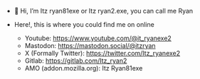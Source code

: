 - 👋 Hi, I’m Itz ryan81exe or Itz ryan2.exe, you can call me Ryan

- Here!, this is where you could find me on online
  - Youtube:
   https://www.youtube.com/@it_ryanexe2
  - Mastodon:
   https://mastodon.social/@itzryan
  - X (Formally Twitter):
   https://twitter.com/Itz_ryanexe2
  - Gitlab:
   https://gitlab.com/Itz_ryan2
  - AMO (addon.mozilla.org):
   Itz Ryan81exe

<!---
Itzryanexetwo/Itzryanexetwo is a ✨ special ✨ repository because its `README.md` (this file) appears on your GitHub profile.
You can click the Preview link to take a look at your changes.
--->
